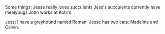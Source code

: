 Some things: Jesse really loves succulents
Jess's succulents currently have mealybugs
John works at Kohl's

Jess: I have a greyhound named Roman.
Jesse has two cats: Madeline and Calvin.  
